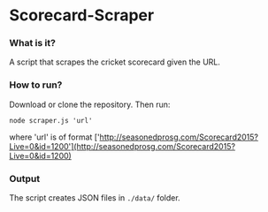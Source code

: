 # Scorecard-Scraper

### What is it?
A script that scrapes the cricket scorecard given the URL. 

### How to run?
Download or clone the repository. Then run:

```node scraper.js 'url'```

where 'url' is of format ['http://seasonedprosg.com/Scorecard2015?Live=0&id=1200'](http://seasonedprosg.com/Scorecard2015?Live=0&id=1200)

### Output
The script creates JSON files in ```./data/``` folder.
